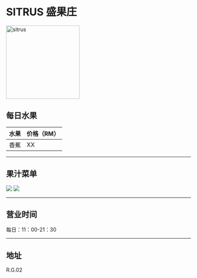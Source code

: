 # SITRUS 盛果庄

<img src="https://img.xmummap.com/G_sitrus_logo.jpg" width="200" height="200" alt="sitrus">

## 每日水果

| 水果 | 价格（RM） |
| ---- | ---------- |
| 香蕉 | XX         |

---

## 果汁菜单

<div class="image-slide">
<img src="https://img.xmummap.com/G_sitrus_menu1.webp" />
<img src="https://img.xmummap.com/G_sitrus_menu2.webp" />
</div>

---

## 营业时间

每日：11：00-21：30

---

## 地址

R.G.02
